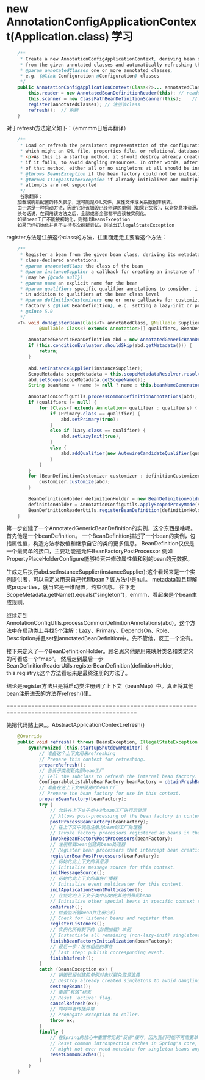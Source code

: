 # new AnnotationConfigApplicationContext(Application.class) 学习

``` java
    /**
     * Create a new AnnotationConfigApplicationContext, deriving bean definitions
     * from the given annotated classes and automatically refreshing the context.
     * @param annotatedClasses one or more annotated classes,
     * e.g. {@link Configuration @Configuration} classes
     */
    public AnnotationConfigApplicationContext(Class<?>... annotatedClasses) {
        this.reader = new AnnotatedBeanDefinitionReader(this); // reader即解析配置？
        this.scanner = new ClassPathBeanDefinitionScanner(this);    // scanner用来扫描包？
        register(annotatedClasses); // 注册该class
        refresh();  // 刷新
    }
```
对于refresh方法定义如下：（emmmm日后再翻译）
``` java
	/**
	 * Load or refresh the persistent representation of the configuration,
	 * which might an XML file, properties file, or relational database schema.
	 * <p>As this is a startup method, it should destroy already created singletons
	 * if it fails, to avoid dangling resources. In other words, after invocation
	 * of that method, either all or no singletons at all should be instantiated.
	 * @throws BeansException if the bean factory could not be initialized
	 * @throws IllegalStateException if already initialized and multiple refresh
	 * attempts are not supported
	 */
	 谷歌翻译：
    加载或刷新配置的持久表示，这可能是XML文件，属性文件或关系数据库模式。
    由于这是一种启动方法，因此它应该销毁已经创建的单例（如果它失败），以避免悬挂资源。 
    换句话说，在调用该方法之后，全部或者全部都不应该被实例化。
    如果bean工厂不能被初始化，则抛出BeansException
    如果已经初始化并且不支持多次刷新尝试，则抛出IllegalStateException
```

register方法是注册这个class的方法，往里面走走主要看这个方法：
``` java
    /**
     * Register a bean from the given bean class, deriving its metadata from
     * class-declared annotations.
     * @param annotatedClass the class of the bean
     * @param instanceSupplier a callback for creating an instance of the bean
     * (may be {@code null})
     * @param name an explicit name for the bean
     * @param qualifiers specific qualifier annotations to consider, if any,
     * in addition to qualifiers at the bean class level
     * @param definitionCustomizers one or more callbacks for customizing the
     * factory's {@link BeanDefinition}, e.g. setting a lazy-init or primary flag
     * @since 5.0
     */
    <T> void doRegisterBean(Class<T> annotatedClass, @Nullable Supplier<T> instanceSupplier, @Nullable String name,
            @Nullable Class<? extends Annotation>[] qualifiers, BeanDefinitionCustomizer... definitionCustomizers) {
    
        AnnotatedGenericBeanDefinition abd = new AnnotatedGenericBeanDefinition(annotatedClass);
        if (this.conditionEvaluator.shouldSkip(abd.getMetadata())) {
            return;
        }
    
        abd.setInstanceSupplier(instanceSupplier);
        ScopeMetadata scopeMetadata = this.scopeMetadataResolver.resolveScopeMetadata(abd);
        abd.setScope(scopeMetadata.getScopeName());
        String beanName = (name != null ? name : this.beanNameGenerator.generateBeanName(abd, this.registry));
    
        AnnotationConfigUtils.processCommonDefinitionAnnotations(abd);
        if (qualifiers != null) {
            for (Class<? extends Annotation> qualifier : qualifiers) {
                if (Primary.class == qualifier) {
                    abd.setPrimary(true);
                }
                else if (Lazy.class == qualifier) {
                    abd.setLazyInit(true);
                }
                else {
                    abd.addQualifier(new AutowireCandidateQualifier(qualifier));
                }
            }
        }
        for (BeanDefinitionCustomizer customizer : definitionCustomizers) {
            customizer.customize(abd);
        }
    
        BeanDefinitionHolder definitionHolder = new BeanDefinitionHolder(abd, beanName);
        definitionHolder = AnnotationConfigUtils.applyScopedProxyMode(scopeMetadata, definitionHolder, this.registry);
        BeanDefinitionReaderUtils.registerBeanDefinition(definitionHolder, this.registry);
    }
```
第一步创建了一个AnnotatedGenericBeanDefinition的实例，这个东西是啥呢。
首先他是一个beanDefinition。
一个BeanDefinition描述了一个bean的实例，包括属性值，构造方法参数值和继承自它的类的更多信息。
BeanDefinition仅仅是一个最简单的接口，主要功能是允许BeanFactoryPostProcessor 例如PropertyPlaceHolderConfigure能够检索并修改属性值和别的bean的元数据。

生成之后执行abd.setInstanceSupplier(instanceSupplier);这个看起来是一个实例提供者，可以自定义用来自己代理bean？该方法中是null。
metadata暂且理解成properties，就当它是一堆配置，约束信息。
往下走ScopeMetadata.getName().equals("singleton")，emmm，看起来是个bean生成规则。

继续走到AnnotationConfigUtils.processCommonDefinitionAnnotations(abd)。这个方法中在启动类上寻找5个注解：Lazy、Primary、DependsOn、Role、Description并且set到annotatedBeanDefinition中。先不管他，反正一个没有。

接下来定义了一个BeanDefinitionHolder。顾名思义他是用来映射类名和类定义的可看成一个“map”。
然后走到最后一步BeanDefinitionReaderUtils.registerBeanDefinition(definitionHolder, this.registry);这个方法看起来是最终注册的方法了。

结论是register方法只是将启动类注册到了上下文（beanMap）中。真正将其他bean注册进去的方法在refresh()里。

===========================================================================================

先把代码贴上来。。AbstractApplicationContext.refresh()
``` java
    @Override
    public void refresh() throws BeansException, IllegalStateException {
        synchronized (this.startupShutdownMonitor) {
            // 准备这个上下文用来refreshing
            // Prepare this context for refreshing.
            prepareRefresh();
            // 告诉子类刷新内部bean工厂
            // Tell the subclass to refresh the internal bean factory.
            ConfigurableListableBeanFactory beanFactory = obtainFreshBeanFactory();
            // 准备在这上下文中使用的bean工厂
            // Prepare the bean factory for use in this context.
            prepareBeanFactory(beanFactory);
            try {
                // 允许在上下文子类中对bean工厂进行后处理
                // Allows post-processing of the bean factory in context subclasses.
                postProcessBeanFactory(beanFactory);
                // 在上下文中调用注册为bean的工厂处理器
                // Invoke factory processors registered as beans in the context.
                invokeBeanFactoryPostProcessors(beanFactory);
                // 注册拦截bean创建的bean处理器
                // Register bean processors that intercept bean creation.
                registerBeanPostProcessors(beanFactory);
                // 初始化此上下文的消息源
                // Initialize message source for this context.
                initMessageSource();
                // 初始化此上下文的事件广播器
                // Initialize event multicaster for this context.
                initApplicationEventMulticaster();
                // 在特定的上下文子类中初始化其他特殊的bean
                // Initialize other special beans in specific context subclasses.
                onRefresh();
                // 检查监听器bean并注册它们
                // Check for listener beans and register them.
                registerListeners();
                // 实例化所有剩下的（非懒加载）单例
                // Instantiate all remaining (non-lazy-init) singletons.
                finishBeanFactoryInitialization(beanFactory);
                // 最后一步：发布相应的事件
                // Last step: publish corresponding event.
                finishRefresh();
            }
            catch (BeansException ex) {
                // 销毁已经创建的单例对象以避免资源浪费
                // Destroy already created singletons to avoid dangling resources.
                destroyBeans();
                // 重置“有效”标志
                // Reset 'active' flag.
                cancelRefresh(ex);
                // 向呼叫者传播异常
                // Propagate exception to caller.
                throw ex;
            }
            finally {
                // 在Spring的核心中重置常见的"反省"缓存，因为我们可能不再需要单例bean的元数据了
                // Reset common introspection caches in Spring's core, since we
                // might not ever need metadata for singleton beans anymore...
                resetCommonCaches();
            }
        }
    }
```
